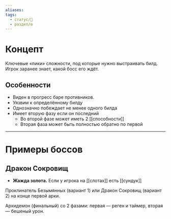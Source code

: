 ```yaml
---
aliases: 
tags:
  - статус/🌱
  - раздел/⚙
---
```

# Концепт
Ключевые «пики» сложности, под которые нужно выстраивать билд. Игрок заранее знает, какой босс его ждёт.

## Особенности
- Виден в прогресс баре противников.
- Уязвим к определённому билду
- Однозначно побеждает не менее одного билда
- Имеет вторую фазу если он последний
	- Во второй фазе может иметь 2 [[способности]]
	- Вторая фаза может быть полностью обратно по первой

___

# Примеры боссов

## Дракон Сокровищ
- **Жажда золота.** Если у игрока на [[слотах]] есть [[сундук]] 


Проклинатель Безымянных (вариант 1) или Дракон Сокровищ (вариант 2) на конце первой арки.

Архидемон (финальный) со 2 фазами: первая — реген и таймер, вторая — бешеный урон.